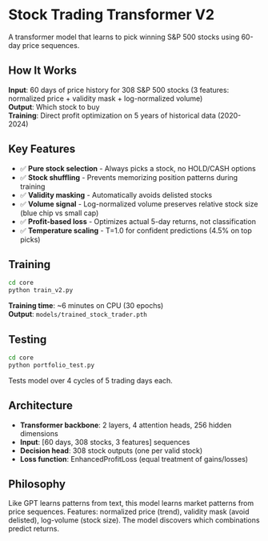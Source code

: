 # Stock Trading Transformer V2

A transformer model that learns to pick winning S&P 500 stocks using 60-day price sequences.

## How It Works

**Input**: 60 days of price history for 308 S&P 500 stocks (3 features: normalized price + validity mask + log-normalized volume)  
**Output**: Which stock to buy  
**Training**: Direct profit optimization on 5 years of historical data (2020-2024)

## Key Features

- ✅ **Pure stock selection** - Always picks a stock, no HOLD/CASH options
- ✅ **Stock shuffling** - Prevents memorizing position patterns during training
- ✅ **Validity masking** - Automatically avoids delisted stocks
- ✅ **Volume signal** - Log-normalized volume preserves relative stock size (blue chip vs small cap)
- ✅ **Profit-based loss** - Optimizes actual 5-day returns, not classification
- ✅ **Temperature scaling** - T=1.0 for confident predictions (4.5% on top picks)

## Training

```bash
cd core
python train_v2.py
```

**Training time**: ~6 minutes on CPU (30 epochs)  
**Output**: `models/trained_stock_trader.pth`

## Testing

```bash
cd core  
python portfolio_test.py
```

Tests model over 4 cycles of 5 trading days each.

## Architecture

- **Transformer backbone**: 2 layers, 4 attention heads, 256 hidden dimensions
- **Input**: [60 days, 308 stocks, 3 features] sequences
- **Decision head**: 308 stock outputs (one per valid stock)
- **Loss function**: EnhancedProfitLoss (equal treatment of gains/losses)

## Philosophy

Like GPT learns patterns from text, this model learns market patterns from price sequences. Features: normalized price (trend), validity mask (avoid delisted), log-volume (stock size). The model discovers which combinations predict returns.